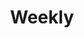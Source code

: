 ---
layout: list
title: Weekly
slug: weekly
description: >
  주간일정
sitemap: false
order: 2
tags: [fe, efa, efe1, efe2, efe3, 업무, ead, eid, 설정, edc, ems]
---